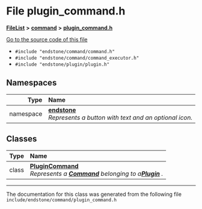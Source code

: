 

# File plugin\_command.h



[**FileList**](files.md) **>** [**command**](dir_5c7b2dbfabcd1115569d1e20a260545c.md) **>** [**plugin\_command.h**](plugin__command_8h.md)

[Go to the source code of this file](plugin__command_8h_source.md)



* `#include "endstone/command/command.h"`
* `#include "endstone/command/command_executor.h"`
* `#include "endstone/plugin/plugin.h"`













## Namespaces

| Type | Name |
| ---: | :--- |
| namespace | [**endstone**](namespaceendstone.md) <br>_Represents a button with text and an optional icon._  |


## Classes

| Type | Name |
| ---: | :--- |
| class | [**PluginCommand**](classendstone_1_1PluginCommand.md) <br>_Represents a_ [_**Command**_](classendstone_1_1Command.md) _belonging to a_[_**Plugin**_](classendstone_1_1Plugin.md) _._ |



















































------------------------------
The documentation for this class was generated from the following file `include/endstone/command/plugin_command.h`

